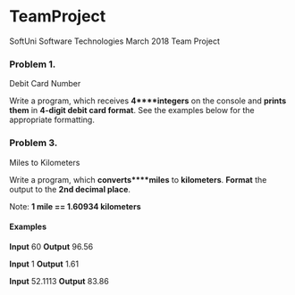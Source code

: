 # TeamProject
SoftUni Software Technologies March 2018 Team Project 

### Problem 1.               
Debit Card Number

Write a program, which receives **4****integers**
on the console and **prints them** in **4-digit debit card format**. See the
examples below for the appropriate formatting.

### Problem 3.                
Miles to Kilometers

Write a program, which **converts****miles** to **kilometers**. **Format** the output to 
the **2nd decimal place**.

Note: **1
mile == 1.60934 kilometers**

#### Examples

**Input**
60
**Output**
96.56 


**Input**
1
**Output**
1.61 


**Input**
52.1113
**Output**
83.86